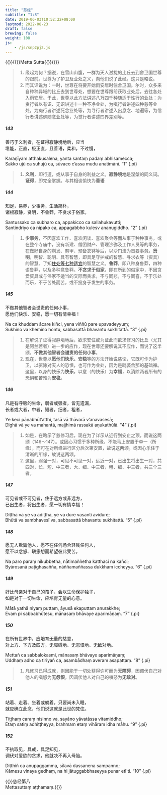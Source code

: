 ```yaml
---
title: "慈经"
subtitle: "1:8"
date: 2019-06-03T10:52:22+08:00
lastmod: 2022-08-23
draft: false
brewing: false
weight: 108
js:
    - /js/snp2pj2.js
---
```



{{<subtitle>}}{{<suttalink src="snp1.8">}}Metta Sutta{{</suttalink>}}{{</subtitle>}}

> 1. 缘起为何？据说，在雪山山腹，一群为天人滋扰的比丘去到舍卫国世尊的跟前。世尊为了护卫及业处之义，向他们说了此经。这只是略说。
> 1. 而其详说为：一时，世尊在将要开始雨安居时住舍卫国。尔时，众多来自种种异域的比丘去到世尊处，想要在世尊跟前获取业处后，去往各处入雨安居。于此，世尊以此方法讲述八万四千种随适于性行的业处：为贪行者以有识、无识讲述十一种不净业处，为嗔行者讲述四种慈等业处，为痴行者讲述死念业处等，为寻行者讲述入出息念、地遍等，为信行者讲述佛随念业处等，为觉行者讲述四界差别等。

##### 143

善巧于义利者，在证得寂静境地后，应当  
堪能，正直，极正直，且善语，柔和，不过慢，

Karaṇīyam atthakusalena, yanta santaṃ padaṃ abhisamecca;  
Sakko ujū ca suhujū ca, sūvaco c’assa mudu anatimānī. <q>1</q>
{.pi}

> 1. **义利**，即行道，或从事于自身的利益之义。**寂静境地**是涅槃的同义词。**证得**，即完全掌握。与其相谈愉快为**善语**

##### 144

知足，易养，少事务，生活简朴，  
诸根寂静，贤明，不鲁莽，不贪求于俗家。

Santussako ca subharo ca, appakicco ca sallahukavutti;  
Santindriyo ca nipako ca, appagabbho kulesv ananugiddho. <q>2</q>
{.pi}

> 1. **少事务**，不因喜欢工作、喜欢闲谈、喜欢聚会等而从事于种种事务，或在整个寺庙中，没有新建、僧团财产、管理沙弥及工作人员等的事务，在做好自身的剃发、剪甲、预备衣钵等后，以沙门法为首要事务。**贤明**，明智、聪明、具有智慧，即具足守护戒的智慧、寻求衣等（资具）的智慧、了知[住处等七种适宜](/visuddhimagga/04/#35)的智慧之义。**鲁莽**，即八种身鲁莽，四种语鲁莽，以及多种意鲁莽。**不贪求于俗家**，即在所到的俗家中，不因贪爱资具或与俗家不适当的交际而贪求，不与同悲，不与同喜，不于乐处而乐，不于苦处而苦，或不投身于发生的事务。

##### 145

不做其他智者会谴责的任何小事，  
愿他们快乐、安稳，愿一切有情幸福！

Na ca khuddam ācare kiñci, yena viññū pare upavadeyyuṃ;  
Sukhino va khemino hontu, sabbasattā bhavantu sukhitattā. <q>3</q>
{.pi}

> 1. 在解说了证得寂静境地后，欲求安住或为证此而欲求修习的比丘（尤其是阿兰若者）进一步的应作，现在世尊还要解说其不应作，而说了这半颂，**不做其他智者会谴责的任何小事**。
> 1. 现在，世尊以**愿他们快乐、安稳**等的方法开始说慈论，它既可作为护卫，以驱除对天人的恐惧，也可作为业处，因为是毗婆舍那的基础禅。这里，以身的快乐为**快乐**，以意（的快乐）为**幸福**，以消除两者所有的恐惧和苦难为**安稳**。

##### 146

凡是有呼吸的生命，弱者或强者，皆无遗漏，  
长者或大者，中者，短者，细者，粗者，

Ye keci pāṇabhūt’atthi, tasā vā thāvarā v’anavasesā;  
Dīghā vā ye va mahantā, majjhimā rassakā aṇukathūlā. <q>4</q>
{.pi}

> 1. 如是，在略示了慈修习后，现在为了详示从近行到安止之顶，而说这两颂（146～147）。或因心习惯于多种所缘，不能马上安置于单一（所缘），而可在对所缘进行区分后次第安置，故说这两颂。或因心乐住于清晰的所缘，故说这两颂。
> 1. 这里，弱强一对，可见不可见一对，远近一对，已出生将出生一对，共四对，长、短、中三者，大、细、中三者，粗、细、中三者，共三个三者。

##### 147

可见者或不可见者，住于远方或非远方，  
已出生者，将出生者，愿一切有情幸福！

Diṭṭhā vā ye va adiṭṭhā, ye va dūre vasanti avidūre;  
Bhūtā va sambhavesī va, sabbasattā bhavantu sukhitattā. <q>5</q>
{.pi}

##### 148

愿无人欺骗他人，愿不在任何场合轻贱任何人，  
愿不以忿怒、瞋恚想而希望彼此受苦。

Na paro paraṃ nikubbetha, nātimaññetha katthaci na kañci;  
Byārosanā paṭighasañña, nāññamaññassa dukkham iccheyya. <q>6</q>
{.pi}

##### 149

好比母亲对于自己的孩子，会以生命保护独子，  
如是对于一切生命，应培育无量的心意。

Mātā yathā niyaṃ puttam, āyusā ekaputtam anurakkhe;  
Evam pi sabbabhūtesu, mānasaṃ bhāvaye aparimāṇaṃ. <q>7</q>
{.pi}

##### 150

在所有世界中，应培育无量的慈意，  
对上方、下方及四方，无障碍地、无怨恨地、无敌对地。

Mettañ ca sabbalokasmi, mānasaṃ bhāvaye aparimāṇaṃ;  
Uddhaṃ adho ca tiriyañ ca, asambādhaṃ averam asapattaṃ. <q>8</q>
{.pi}

> 1. 凡修习已得成就，则因能于一切处获得许可而为**无障碍**，因调伏自己对他人的嗔怒为**无怨恨**，因调伏他人对自己的嗔怒为**无敌对**。

##### 151

站着、走着、坐着或躺着，只要尚未入睡，  
就应确立此念，他们说这就是此世的梵住。

Tiṭṭhaṃ caraṃ nisinno va, sayāno yāvatāssa vitamiddho;  
Etaṃ satiṃ adhiṭṭheyya, brahmam etaṃ vihāram idha māhu. <q>9</q>
{.pi}

##### 152

不执取见，具戒，具足知见，  
调伏对爱欲的贪求，他就决不再入母胎。

Diṭṭhiñ ca anupaggamma, sīlavā dassanena sampanno;  
Kāmesu vinaya gedhaṃ, na hi jātuggabbhaseyya punar etī ti. <q>10</q>
{.pi}


{{<eof>}}慈经第八<br>Mettasuttaṃ aṭṭhamaṃ.{{</eof>}}